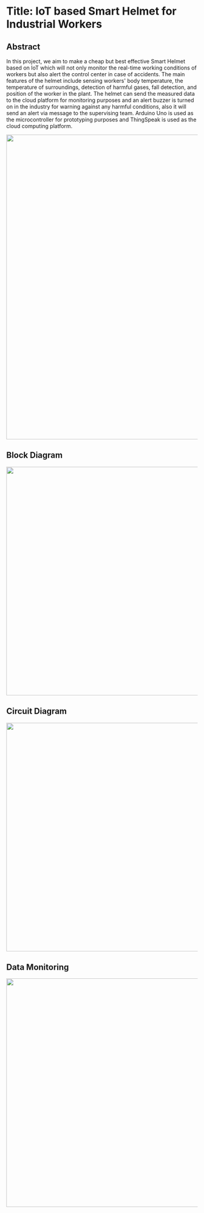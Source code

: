 # Title: IoT based Smart Helmet for Industrial Workers

## Abstract
In this project, we aim to make a cheap but best effective Smart Helmet based on IoT which
will not only monitor the real-time working conditions of workers but also alert the control
center in case of accidents. The main features of the helmet include sensing workers' body
temperature, the temperature of surroundings, detection of harmful gases, fall detection, and position of the worker in the plant. The helmet can send the measured data to the cloud platform for
monitoring purposes and an alert buzzer is turned on in the industry for warning against any
harmful conditions, also it will send an alert via message to the supervising team. Arduino
Uno is used as the microcontroller for prototyping purposes and ThingSpeak is used as the
cloud computing platform.

<div align=center><img src="https://user-images.githubusercontent.com/36858976/187567806-9953bdfd-fa98-4b3e-af04-143da72d6264.jpeg" width=800></div>

## Block Diagram
<img src="https://user-images.githubusercontent.com/36858976/188492125-117f0425-eabc-4f99-9940-4752392e0596.png" width=600>

## Circuit Diagram
<img src='https://user-images.githubusercontent.com/36858976/188492177-123e8cdf-3691-4abf-9199-1f51db0f08eb.png' width=600>

## Data Monitoring
<img src="https://user-images.githubusercontent.com/36858976/188492351-f9c2776c-9ade-493e-996b-99d4f6fca9cd.png" width=600>


